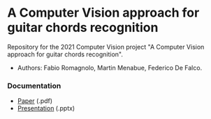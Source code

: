 # A Computer Vision approach for guitar chords recognition
Repository for the 2021 Computer Vision project "A Computer Vision approach for guitar chords recognition".  

- Authors: Fabio Romagnolo, Martin Menabue, Federico De Falco.

### Documentation
- [Paper](https://github.com/ilDeffo/Guitar-Fingering-Chords-Recognition/files/11720187/A_Computer_Vision_approach_for_guitar_chords_recognition.pdf) (.pdf)
- [Presentation](https://github.com/ilDeffo/Guitar-Fingering-Chords-Recognition/files/11720793/A_Computer_Vision_approach_for_guitar_chords_recognition.pptx) (.pptx)
